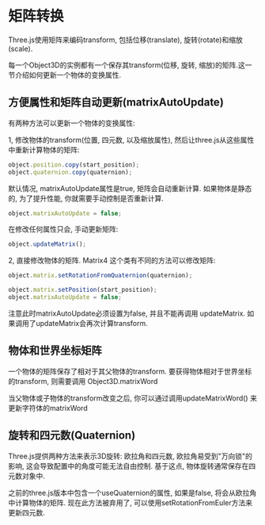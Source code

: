 # 矩阵转换

Three.js使用矩阵来编码transform, 包括位移\(translate\), 旋转\(rotate\)和缩放\(scale\).

每一个Object3D的实例都有一个保存其transform\(位移, 旋转, 缩放\)的矩阵.这一节介绍如何更新一个物体的变换属性.

## 方便属性和矩阵自动更新\(matrixAutoUpdate\)

有两种方法可以更新一个物体的变换属性:

1, 修改物体的transform\(位置, 四元数, 以及缩放属性\), 然后让three.js从这些属性中重新计算物体的矩阵:

```js
object.position.copy(start_position);
object.quaternion.copy(quaternion);
```

默认情况, matrixAutoUpdate属性是true, 矩阵会自动重新计算. 如果物体是静态的, 为了提升性能, 你就需要手动控制是否重新计算.

```js
object.matrixAutoUpdate = false;
```

在修改任何属性只会, 手动更新矩阵:

```js
object.updateMatrix();
```



2, 直接修改物体的矩阵.  Matrix4 这个类有不同的方法可以修改矩阵:

```js
object.matrix.setRotationFromQuaternion(quaternion);

object.matrix.setPosition(start_position);
object.matrixAutoUpdate = false;
```

注意此时matrixAutoUpdate必须设置为false, 并且不能再调用 updateMatrix. 如果调用了updateMatrix会再次计算transform.

## 物体和世界坐标矩阵

一个物体的矩阵保存了相对于其父物体的transform. 要获得物体相对于世界坐标的transform, 则需要调用 Object3D.matrixWord

当父物体或子物体的transform改变之后, 你可以通过调用updateMatrixWord\(\) 来更新字符体的matrixWord



## 旋转和四元数\(Quaternion\)

Three.js提供两种方法来表示3D旋转: 欧拉角和四元数,  欧拉角易受到"万向锁"的影响, 这会导致配置中的角度可能无法自由控制. 基于这点, 物体旋转通常保存在四元数对象中.

之前的three.js版本中包含一个useQuaternion的属性, 如果是false, 将会从欧拉角中计算物体的矩阵. 现在此方法被弃用了, 可以使用setRotationFromEuler方法来更新四元数.













